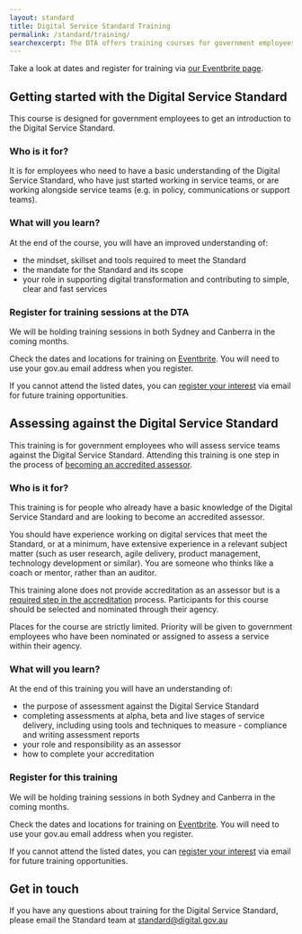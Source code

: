 ```yaml
---
layout: standard
title: Digital Service Standard Training
permalink: /standard/training/
searchexcerpt: The DTA offers training courses for government employees to help service teams meet the Digital Service Standard.
---
```


Take a look at dates and register for training via [our Eventbrite page](https://www.eventbrite.com.au/o/digital-transformation-agency-8025584572).

## Getting started with the Digital Service Standard

This course is designed for government employees to get an introduction to the Digital Service Standard. 

### Who is it for?

It is for employees who need to have a basic understanding of the Digital Service Standard, who have just started working in service teams, or are working alongside service teams (e.g. in policy, communications or support teams). 

### What will you learn?

At the end of the course, you will have an improved understanding of: 

- the mindset, skillset and tools required to meet the Standard
- the mandate for the Standard and its scope 
- your role in supporting digital transformation and contributing to simple, clear and fast services

### Register for training sessions at the DTA

We will be holding training sessions in both Sydney and Canberra in the coming months. 

Check the dates and locations for training on [Eventbrite](https://www.eventbrite.com.au/o/digital-transformation-agency-8025584572). You will need to use your gov.au email address when you register.

If you cannot attend the listed dates, you can [register your interest](mailto:standard@digital.gov.au) via email for future training opportunities. 

## Assessing against the Digital Service Standard

This training is for government employees who will assess service teams against the Digital Service Standard. Attending this training is one step in the process of [becoming an accredited assessor](https://www.dta.gov.au/standard/meeting-standard/becoming-an-assessor). 

### Who is it for?

This training is for people who already have a basic knowledge of the Digital Service Standard and are looking to become an accredited assessor. 

You should have experience working on digital services that meet the Standard, or at a minimum, have extensive experience in a relevant subject matter (such as user research, agile delivery, product management, technology development or similar). You are someone who thinks like a coach or mentor, rather than an auditor. 

This training alone does not provide accreditation as an assessor but is a [required step in the accreditation](https://www.dta.gov.au/standard/meeting-standard/becoming-an-assessor) process. Participants for this course should be selected and nominated through their agency.

Places for the course are strictly limited. Priority will be given to government employees who have been nominated or assigned to assess a service within their agency.

### What will you learn? 

At the end of this training you will have an understanding of: 

- the purpose of assessment against the Digital Service Standard 
- completing assessments at alpha, beta and live stages of service delivery, including using tools and techniques to measure - compliance and writing assessment reports
- your role and responsibility as an assessor 
- how to complete your accreditation

### Register for this training

We will be holding training sessions in both Sydney and Canberra in the coming months. 

Check the dates and locations for training on [Eventbrite](https://www.eventbrite.com.au/o/digital-transformation-agency-8025584572). You will need to use your gov.au email address when you register.

If you cannot attend the listed dates, you can [register your interest](mailto:standard@digital.gov.au) via email for future training opportunities. 

## Get in touch

If you have any questions about training for the Digital Service Standard, please email the Standard team at [standard@digital.gov.au](mailto:standard@digital.gov.au) 
